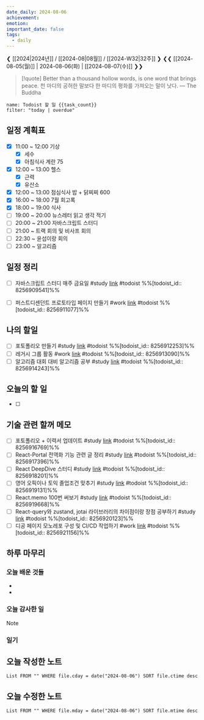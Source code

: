 ```yaml
---
date_daily: 2024-08-06
achievement: 
emotion: 
important_date: false
tags:
  - daily
---
```

❮ [[2024|2024년]] / [[2024-08|08월]] / [[2024-W32|32주]] ❯
❮❮ [[2024-08-05(월)]] | 2024-08-06(화) | [[2024-08-07(수)]] ❯❯

> [!quote] Better than a thousand hollow words, is one word that brings peace.
> 천 마디의 공허한 말보다 한 마디의 평화를 가져오는 말이 낫다.
> — The Buddha

```todoist
name: Todoist 할 일 {{task_count}}
filter: "today | overdue"
```

## 일정 계획표

- [x] 11:00 ~ 12:00 기상 
	- [x] 세수
	- [x] 아침식사 계란 75
- [x] 12:00 ~ 13:00 헬스
	- [x] 근력
	- [x] 유산소
- [x] 12:00 ~ 13:00 점심식사 밥 + 닭찌찌 600
- [x] 16:00 ~ 18:00 7월 회고록
- [x] 18:00 ~ 19:00 식사
- [ ] 19:00 ~ 20:00 뉴스레터 읽고 생각 적기
- [ ] 20:00 ~ 21:00 자바스크립트 스터디
- [ ] 21:00 ~ 트랙 회의 및 비사프 회의
- [ ] 22:30 ~ 윤섭이랑 회의
- [ ] 23:00 ~ 알고리즘

## 일정 정리
- [ ] 자바스크립트 스터디 매주 금요일 #study  [link](https://todoist.com/app/task/8256909541) #todoist %%[todoist_id:: 8256909541]%%
- [ ] 퍼스트디센던트 프로토타입 페이지 만들기 #work  [link](https://todoist.com/app/task/8256911077) #todoist  %%[todoist_id:: 8256911077]%%


 ## 나의 할일

- [ ] 포토폴리오 만들기 #study  [link](https://todoist.com/app/task/8256912253) #todoist  %%[todoist_id:: 8256912253]%%
- [ ] 레거시 그룹 활동 #work  [link](https://todoist.com/app/task/8256913090) #todoist  %%[todoist_id:: 8256913090]%%
- [ ] 알고리즘 대회 대비 알고리즘 공부 #study  [link](https://todoist.com/app/task/8256914243) #todoist  %%[todoist_id:: 8256914243]%%

## 오늘의 할 일
- [ ] 

## 기술 관련 할꺼 메모

- [ ] 포토폴리오 + 이력서 업데이트 #study [link](https://todoist.com/app/task/8256916769) #todoist  %%[todoist_id:: 8256916769]%%
- [ ] React-Portal 전역화 기능 관련 글 정리 #study  [link](https://todoist.com/app/task/8256917396) #todoist  %%[todoist_id:: 8256917396]%%
- [ ] React DeepDive 스터디 #study  [link](https://todoist.com/app/task/8256918201) #todoist  %%[todoist_id:: 8256918201]%%
- [ ] 영어 오픽이나 토익 졸업조건 맞추기 #study  [link](https://todoist.com/app/task/8256919131) #todoist  %%[todoist_id:: 8256919131]%%
- [ ] React.memo 100번 써보기 #study  [link](https://todoist.com/app/task/8256919668) #todoist  %%[todoist_id:: 8256919668]%%
- [ ] React-query와 zustand, jotai 라이브러리의 차이점이랑 장점 공부하기 #study  [link](https://todoist.com/app/task/8256920123) #todoist  %%[todoist_id:: 8256920123]%%
- [ ] 디공 페이지 모노레포 구성 및 CI/CD 작업하기 #work [link](https://todoist.com/app/task/8256921156) #todoist  %%[todoist_id:: 8256921156]%%

## 하루 마무리
### 오늘 배운 것들
- 
- 
### 오늘 감사한 일
>[!note]
>
### 일기

## 오늘 작성한 노트
```dataview
List FROM "" WHERE file.cday = date("2024-08-06") SORT file.ctime desc

```

## 오늘 수정한 노트
```dataview
List FROM "" WHERE file.mday = date("2024-08-06") SORT file.mtime desc


```